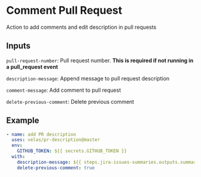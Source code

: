 # Comment Pull Request

Action to add comments and edit description in pull requests

## Inputs

`pull-request-number`: Pull request number. **This is required if not running in a pull_request event**

`description-message`: Append message to pull request description

`comment-message`: Add comment to pull request

`delete-previous-comment`: Delete previous comment

## Example

```yaml
- name: add PR description
  uses: velas/pr-description@master
  env:
    GITHUB_TOKEN: ${{ secrets.GITHUB_TOKEN }}
  with:
    description-message: ${{ steps.jira-issues-summaries.outputs.summary }}
    delete-previous-comment: true
```